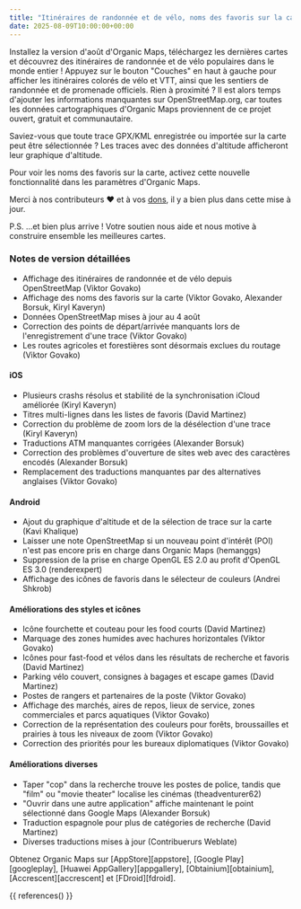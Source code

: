 ```yaml
---
title: "Itinéraires de randonnée et de vélo, noms des favoris sur la carte, sélection de trace, graphique d'altitude et plus dans la version d'août"
date: 2025-08-09T10:00:00+00:00
---
```


Installez la version d'août d'Organic Maps, téléchargez les dernières cartes et découvrez des itinéraires de randonnée et de vélo populaires dans le monde entier ! Appuyez sur le bouton "Couches" en haut à gauche pour afficher les itinéraires colorés de vélo et VTT, ainsi que les sentiers de randonnée et de promenade officiels. Rien à proximité ? Il est alors temps d'ajouter les informations manquantes sur OpenStreetMap.org, car toutes les données cartographiques d'Organic Maps proviennent de ce projet ouvert, gratuit et communautaire.

Saviez-vous que toute trace GPX/KML enregistrée ou importée sur la carte peut être sélectionnée ? Les traces avec des données d'altitude afficheront leur graphique d'altitude.

Pour voir les noms des favoris sur la carte, activez cette nouvelle fonctionnalité dans les paramètres d'Organic Maps.

Merci à nos contributeurs ❤️ et à vos [dons](@/donate/index.fr.md), il y a bien plus dans cette mise à jour.

P.S. ...et bien plus arrive ! Votre soutien nous aide et nous motive à construire ensemble les meilleures cartes.

### Notes de version détaillées

- Affichage des itinéraires de randonnée et de vélo depuis OpenStreetMap (Viktor Govako)
- Affichage des noms des favoris sur la carte (Viktor Govako, Alexander Borsuk, Kiryl Kaveryn)
- Données OpenStreetMap mises à jour au 4 août
- Correction des points de départ/arrivée manquants lors de l'enregistrement d'une trace (Viktor Govako)
- Les routes agricoles et forestières sont désormais exclues du routage (Viktor Govako)

#### iOS
- Plusieurs crashs résolus et stabilité de la synchronisation iCloud améliorée (Kiryl Kaveryn)
- Titres multi-lignes dans les listes de favoris (David Martinez)
- Correction du problème de zoom lors de la désélection d'une trace (Kiryl Kaveryn)
- Traductions ATM manquantes corrigées (Alexander Borsuk)
- Correction des problèmes d'ouverture de sites web avec des caractères encodés (Alexander Borsuk)
- Remplacement des traductions manquantes par des alternatives anglaises (Viktor Govako)

#### Android
- Ajout du graphique d'altitude et de la sélection de trace sur la carte (Kavi Khalique)
- Laisser une note OpenStreetMap si un nouveau point d'intérêt (POI) n'est pas encore pris en charge dans Organic Maps (hemanggs)
- Suppression de la prise en charge OpenGL ES 2.0 au profit d'OpenGL ES 3.0 (renderexpert)
- Affichage des icônes de favoris dans le sélecteur de couleurs (Andrei Shkrob)

#### Améliorations des styles et icônes
- Icône fourchette et couteau pour les food courts (David Martinez)
- Marquage des zones humides avec hachures horizontales (Viktor Govako)
- Icônes pour fast-food et vélos dans les résultats de recherche et favoris (David Martinez)
- Parking vélo couvert, consignes à bagages et escape games (David Martinez)
- Postes de rangers et partenaires de la poste (Viktor Govako)
- Affichage des marchés, aires de repos, lieux de service, zones commerciales et parcs aquatiques (Viktor Govako)
- Correction de la représentation des couleurs pour forêts, broussailles et prairies à tous les niveaux de zoom (Viktor Govako)
- Correction des priorités pour les bureaux diplomatiques (Viktor Govako)

#### Améliorations diverses
- Taper "cop" dans la recherche trouve les postes de police, tandis que "film" ou "movie theater" localise les cinémas (theadventurer62)
- "Ouvrir dans une autre application" affiche maintenant le point sélectionné dans Google Maps (Alexander Borsuk)
- Traduction espagnole pour plus de catégories de recherche (David Martinez)
- Diverses traductions mises à jour (Contribuerurs Weblate)

Obtenez Organic Maps sur [AppStore][appstore], [Google Play][googleplay], [Huawei AppGallery][appgallery], [Obtainium][obtainium], [Accrescent][accrescent] et [FDroid][fdroid].

{{ references() }}
